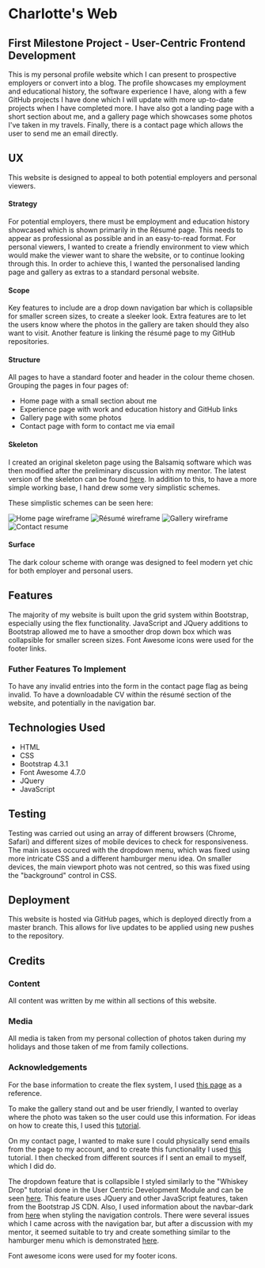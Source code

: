 # Charlotte's Web
## First Milestone Project - User-Centric Frontend Development

This is my personal profile website which I can present to prospective employers or convert into a blog. The profile showcases my employment and educational history, the software experience I have, along with a few GitHub projects I have done which I will update with more up-to-date projects when I have completed more. I have also got a landing page with a short section about me, and a gallery page which showcases some photos I've taken in my travels. Finally, there is a contact page which allows the user to send me an email directly.

## UX
This website is designed to appeal to both potential employers and personal viewers. 

#### Strategy
For potential employers, there must be employment and education history showcased which is shown primarily in the Résumé page. This needs to appear as professional as possible and in an easy-to-read format. 
For personal viewers, I wanted to create a friendly environment to view which would make the viewer want to share the website, or to continue looking through this. In order to achieve this, I wanted the personalised landing page and gallery as extras to a standard personal website. 

#### Scope
Key features to include are a drop down navigation bar which is collapsible for smaller screen sizes, to create a sleeker look. Extra features are to let the users know where the photos in the gallery are taken should they also want to visit. Another feature is linking the résumé page to my GitHub repositories.

#### Structure
All pages to have a standard footer and header in the colour theme chosen. 
Grouping the pages in four pages of:
- Home page with a small section about me 
- Experience page with work and education history and GitHub links
- Gallery page with some photos
- Contact page with form to contact me via email 

#### Skeleton
I created an original skeleton page using the Balsamiq software which was then modified after the preliminary discussion with my mentor. The latest version of the skeleton can be found [here](https://balsamiq.cloud/sen1h0s/p2g4sax). 
In addition to this, to have a more simple working base, I hand drew some very simplistic schemes. 

These simplistic schemes can be seen here: 

![Home page wireframe](images/mockup/homepage.jpg)
![Résumé wireframe](images/mockup/experience.jpg)
![Gallery wireframe](images/mockup/gallery.jpg)
![Contact resume](images/mockup/contact.jpg)

#### Surface
The dark colour scheme with orange was designed to feel modern yet chic for both employer and personal users. 



## Features
The majority of my website is built upon the grid system within Bootstrap, especially using the flex functionality. 
JavaScript and JQuery additions to Bootstrap allowed me to have a smoother drop down box which was collapsible for smaller screen sizes. 
Font Awesome icons were used for the footer links. 

### Futher Features To Implement
To have any invalid entries into the form in the contact page flag as being invalid. 
To have a downloadable CV within the résumé section of the website, and potentially in the navigation bar.


## Technologies Used 
- HTML 
- CSS
- Bootstrap 4.3.1
- Font Awesome 4.7.0
- JQuery
- JavaScript 

## Testing
Testing was carried out using an array of different browsers (Chrome, Safari) and different sizes of mobile devices to check for responsiveness. 
The main issues occured with the dropdown menu, which was fixed using more intricate CSS and a different hamburger menu idea. 
On smaller devices, the main viewport photo was not centred, so this was fixed using the "background" control in CSS. 



## Deployment 
This website is hosted via GitHub pages, which is deployed directly from a master branch. This allows for live updates to be applied using new pushes to the repository. 


## Credits 
### Content
All content was written by me within all sections of this website. 

### Media
All media is taken from my personal collection of photos taken during my holidays and those taken of me from family collections.

### Acknowledgements
For the base information to create the flex system, I used [this page](https://getbootstrap.com/docs/4.0/utilities/flex/) as a reference.

To make the gallery stand out and be user friendly, I wanted to overlay where the photo was taken so the user could use this information. For ideas on how to create this, I used this [tutorial](https://www.w3schools.com/howto/howto_css_image_overlay_title.asp).

On my contact page, I wanted to make sure I could physically send emails from the page to my account, and to create this functionality I used [this](https://css-tricks.com/all-about-mailto-links/) tutorial. I then checked from different sources if I sent an email to myself, which I did do.

The dropdown feature that is collapsible I styled similarly to the "Whiskey Drop" tutorial done in the User Centric Development Module and can be seen [here](https://github.com/CharOConnell/whiskey-drop). This feature uses JQuery and other JavaScript features, taken from the Bootstrap JS CDN. Also, I used information about the navbar-dark from [here](https://getbootstrap.com/docs/4.0/components/navbar/) when styling the navigation controls.
There were several issues which I came across with the navigation bar, but after a discussion with my mentor, it seemed suitable to try and create something similar to the hamburger menu which is demonstrated [here](https://www.w3schools.com/howto/tryit.asp?filename=tryhow_js_mobile_navbar).

Font awesome icons were used for my footer icons. 









